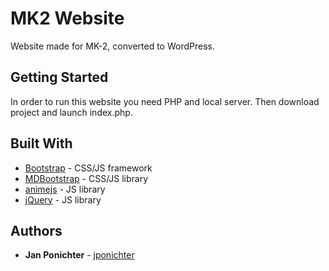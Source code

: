 # MK2 Website

Website made for MK-2, converted to WordPress.

## Getting Started

In order to run this website you need PHP and local server. Then download project and launch index.php.

## Built With

* [Bootstrap](https://getbootstrap.com/) - CSS/JS framework
* [MDBootstrap](https://mdbootstrap.com/) - CSS/JS library
* [animejs](https://animejs.com/) - JS library
* [jQuery](https://jquery.com/) - JS library

## Authors

* **Jan Ponichter** - [jponichter](https://github.com/jponichter)

